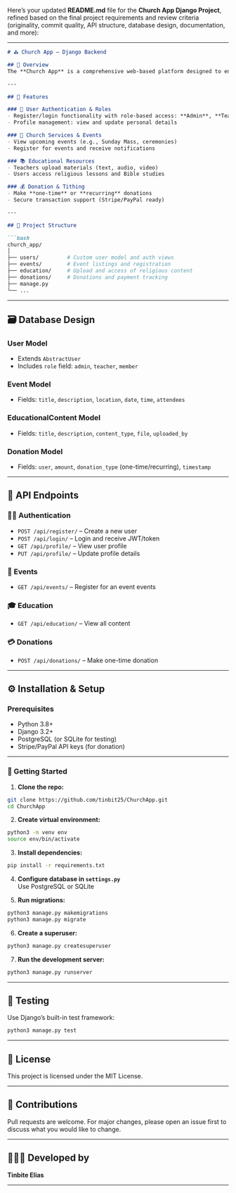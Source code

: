Here’s your updated **README.md** file for the **Church App Django Project**, refined based on the final project requirements and review criteria (originality, commit quality, API structure, database design, documentation, and more):

---

```md
# ⛪ Church App – Django Backend

## 📝 Overview
The **Church App** is a comprehensive web-based platform designed to enhance the experience of church members, administrators, and teachers. It provides features for managing church services and events, educational content, donations, and community involvement in a secure and user-friendly environment.

---

## 🚀 Features

### 👤 User Authentication & Roles
- Register/login functionality with role-based access: **Admin**, **Teacher**, and **Member**
- Profile management: view and update personal details

### 📅 Church Services & Events
- View upcoming events (e.g., Sunday Mass, ceremonies)
- Register for events and receive notifications

### 📚 Educational Resources
- Teachers upload materials (text, audio, video)
- Users access religious lessons and Bible studies

### 💰 Donation & Tithing
- Make **one-time** or **recurring** donations
- Secure transaction support (Stripe/PayPal ready)

---

## 🧱 Project Structure

```bash
church_app/
│
├── users/         # Custom user model and auth views
├── events/        # Event listings and registration
├── education/     # Upload and access of religious content
├── donations/     # Donations and payment tracking
├── manage.py
└── ...
```

---

## 🗃️ Database Design

### User Model
- Extends `AbstractUser`
- Includes `role` field: `admin`, `teacher`, `member`

### Event Model
- Fields: `title`, `description`, `location`, `date`, `time`, `attendees`

### EducationalContent Model
- Fields: `title`, `description`, `content_type`, `file`, `uploaded_by`

### Donation Model
- Fields: `user`, `amount`, `donation_type` (one-time/recurring), `timestamp`

---

## 🔌 API Endpoints

### 🧑‍💼 Authentication
- `POST /api/register/` – Create a new user
- `POST /api/login/` – Login and receive JWT/token
- `GET /api/profile/` – View user profile
- `PUT /api/profile/` – Update profile details

### 📆 Events
- `GET /api/events/` – Register for an event events

### 🎓 Education
- `GET /api/education/` – View all content


### 💳 Donations
- `POST /api/donations/` – Make one-time donation

---

## ⚙️ Installation & Setup

### Prerequisites
- Python 3.8+
- Django 3.2+
- PostgreSQL (or SQLite for testing)
- Stripe/PayPal API keys (for donation)

---

### 🔧 Getting Started

1. **Clone the repo:**
```bash
git clone https://github.com/tinbit25/ChurchApp.git
cd ChurchApp
```

2. **Create virtual environment:**
```bash
python3 -m venv env
source env/bin/activate
```

3. **Install dependencies:**
```bash
pip install -r requirements.txt
```

4. **Configure database in `settings.py`**  
Use PostgreSQL or SQLite

5. **Run migrations:**
```bash
python3 manage.py makemigrations
python3 manage.py migrate
```

6. **Create a superuser:**
```bash
python3 manage.py createsuperuser
```

7. **Run the development server:**
```bash
python3 manage.py runserver
```

---

## 🧪 Testing

Use Django’s built-in test framework:
```bash
python3 manage.py test
```

---

## 📄 License
This project is licensed under the MIT License.

---

## 🙌 Contributions
Pull requests are welcome. For major changes, please open an issue first to discuss what you would like to change.

---

## 👩🏽‍💻 Developed by
**Tinbite Elias**

---

